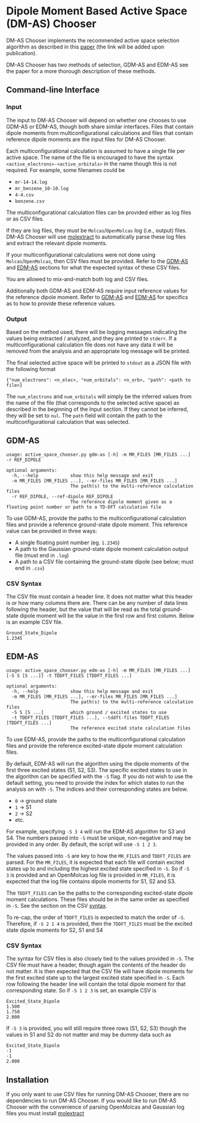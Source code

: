 # Dipole Moment Based Active Space (DM-AS) Chooser
DM-AS Chooser implements the recommended active space selection algorithm
as described in this [paper](TODO) (the link will be added upon publication).

DM-AS Chooser has two methods of selection, GDM-AS and EDM-AS see the paper for a more thorough
description of these methods.

## Command-line Interface
### Input
The input to DM-AS Chooser will depend on whether one chooses to use GDM-AS or EDM-AS, though both share similar interfaces.
Files that contain dipole moments from multiconfigurational calculations and files that contain reference dipole moments are the input files for DM-AS Chooser. 

Each multiconfigurational calculation is assumed to have a single file per active space. The name
of the file is encouraged to have the syntax `<active_electrons>-<active_orbitals>` in the name
though this is not required. For example, some filenames could be
- `mr-14-14.log`
- `mr_benzene_10-10.log`
- `4-4.csv`
- `benzene.csv`

The multiconfigurational calculation files can be provided either as log files or as CSV files. 

If they are log files, they must be `Molcas`/`OpenMolcas` log (i.e., output) files. DM-AS Chooser will use [molextract](https://github.com/sdonglab/molextract)
to automatically parse these log files and extract the relevant dipole moments.

If your multiconfigurational calculations were not done using `Molcas`/`OpenMolcas`, then CSV files must be provided. 
Refer to the [GDM-AS](#gdm-as) and [EDM-AS](#edm-as) sections for what the expected syntax of these CSV files.

You are allowed to mix-and-match both log and CSV files.

Additionally both GDM-AS and EDM-AS require input reference values for the reference dipole moment.
Refer to [GDM-AS](#gdm-as) and [EDM-AS](#edm-as) for specifics as to how to provide these reference
values.


### Output
Based on the method used, there will be logging messages indicating the values being extracted / analyzed, and they are
printed to `stderr`. If a multiconfigurational calculation file does not have any data it will be removed
from the analysis and an appropriate log message will be printed.

The final selected active space will be printed to `stdout` as a JSON file with the following format
```
{"num_electrons": <n_elec>, "num_orbitals": <n_orb>, "path": <path to file>}
```

The `num_electrons` and `num_orbitals` will simply be the inferred values from the name of the file (that corresponds to the selected active space)
as described in the beginning of the Input section. If they cannot be inferred, they will be set to
`nul`. The `path` field will contain the path to the multiconfigurational calculation that was selected.


## GDM-AS
```
usage: active_space_chooser.py gdm-as [-h] -m MR_FILES [MR_FILES ...] -r REF_DIPOLE

optional arguments:
  -h, --help            show this help message and exit
  -m MR_FILES [MR_FILES ...], --mr-files MR_FILES [MR_FILES ...]
                        The path(s) to the multi-reference calculation files
  -r REF_DIPOLE, --ref-dipole REF_DIPOLE
                        The reference dipole moment given as a floating point number or path to a TD-DFT calculation file
```
To use GDM-AS, provide the paths to the multiconfigurational calculation files and provide a reference
ground-state dipole moment. This reference value can be provided in three ways:
- A single floating point number (eg. `1.2345`)
- A path to the Gaussian ground-state dipole moment calculation output file (must end in `.log`)
- A path to a CSV file containing the ground-state dipole (see below; must end in `.csv`)

### CSV Syntax
The CSV file must contain a header line. It does not matter what this header is or how many columns there are.
There can be any number of data lines following the header, but the value that will be read as the total ground-state dipole moment will be the value in the first row and first column. Below is an example CSV file.
```csv
Ground_State_Dipole
1.2345
```

## EDM-AS
```
usage: active_space_chooser.py edm-as [-h] -m MR_FILES [MR_FILES ...] [-S S [S ...]] -t TDDFT_FILES [TDDFT_FILES ...]

optional arguments:
  -h, --help            show this help message and exit
  -m MR_FILES [MR_FILES ...], --mr-files MR_FILES [MR_FILES ...]
                        The path(s) to the multi-reference calculation files
  -S S [S ...]          which ground / excited states to use
  -t TDDFT_FILES [TDDFT_FILES ...], --tddft-files TDDFT_FILES [TDDFT_FILES ...]
                        The reference excited state calculation files
```
To use EDM-AS, provide the paths to the multiconfigurational calculation files and provide the reference
excited-state dipole moment calculation files.

By default, EDM-AS will run the algorithm using the dipole moments of the first three excited states (S1, S2, S3). The
specific excited states to use in the algorithm can be specified with the `-S` flag. If you do not wish to use the default setting, 
you need to provide the index for which states to run the analysis on with `-S`. The indices and their corresponding states are below.
- `0` -> ground state
- `1` -> S1
- `2` -> S2
- etc.

For example, specifying `-S 3 4` will run the EDM-AS algorithm for S3 and S4. The numbers passed into `-S` must be unique, non-negative and may
be provided in any order. By default, the script will use `-S 1 2 3`.

The values passed into `-S` are key to how the `MR_FILES` and `TDDFT_FILES` are parsed. For the `MR_FILES`, it is expected
that each file will contain excited states up to and including the highest excited state specified in `-S`. So if `-S 3` is
provided and an OpenMolcas log file is provided in `MR_FILES`, it is expected that the log file contains dipole moments
for S1, S2 and S3.

The `TDDFT_FILES` can be the paths to the corresponding excited-state dipole moment calculations. These files should be in
the same order as specified in `-S`. See the section on the CSV [syntax](#td-dft-csv-syntax).

To re-cap, the order of `TDDFT_FILES` is expected to match the order of `-S`. Therefore, if `-S 2 1 4` is provided, then the `TDDFT_FILES`
must be the excited state dipole moments for S2, S1 and S4

### CSV Syntax
The syntax for CSV files is also closely tied to the values provided in `-S`. The CSV file must have a header,
though again the contents of the header do not matter. It is then expected that the CSV file will have dipole moments for
the first excited state up to the largest excited state specified in `-S`. Each row following the header line will contain the
total dipole moment for that corresponding state. So if `-S 1 2 3` is set, an example CSV is
```csv
Excited_State_Dipole
1.500
1.750
2.000
```

If `-S 3` is provided, you will still require three rows (S1, S2, S3) though the values in S1 and S2 do not matter
and may be dummy data such as
```csv
Excited_State_Dipole
-1
-1
2.000
```


## Installation
If you only want to use CSV files for running DM-AS Chooser, there are no dependencies to run DM-AS Chooser. If you would like to run DM-AS Chooser
with the convenience of parsing OpenMolcas and Gaussian log files you must install [molextract](https://github.com/sdonglab/molextract)

